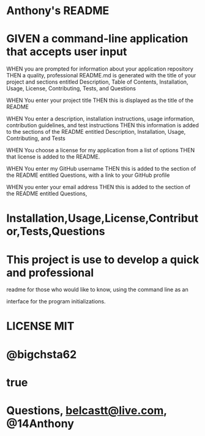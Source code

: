 # Anthony's README

# GIVEN a command-line application that accepts user input

WHEN you are prompted for information about your application repository
THEN a quality, professional README.md is generated with the title of your project and sections entitled Description, Table of Contents, Installation, Usage, License, Contributing, Tests, and Questions

WHEN You enter your project title
THEN this is displayed as the title of the README

WHEN You enter a description, installation instructions, usage information, contribution guidelines, and test instructions
THEN this information is added to the sections of the README entitled Description, Installation, Usage, Contributing, and Tests

WHEN You choose a license for my application from a list of options
THEN that license is added to the README.

WHEN You enter my GitHub username
THEN this is added to the section of the README entitled Questions, with a link to your GitHub profile

WHEN  you enter your email address
THEN this is added to the section of the README entitled Questions,


# Installation,Usage,License,Contributor,Tests,Questions

# This project is use to develop a quick and professional 

readme for those who would like to know, using the command line as an 

interface for the program initializations.

# LICENSE MIT

# @bigchsta62

# true

# Questions, belcastt@live.com, @14Anthony